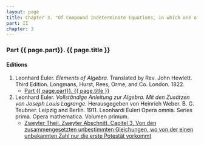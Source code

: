 ```yaml
---
layout: page
title: Chapter 3. "Of Compound Indeterminate Equations, in which one of the Unknown Quantities does not exceed the First Degree."
part: II
chapter: 3
---
```


### Part {{ page.part}}. {{ page.title }}


#### Editions

1. Leonhard Euler. *Elements of Algebra*. Translated by Rev. John Hewlett. Third Edition. Longmans, Hurst, Rees, Orme, and Co. London. 1822.
    - [Part {{ page.part}}. {{ page.title }}](/assets/euler/en/pt-II-3.pdf)
2. Leonhard Euler. *Vollständige Anleitung zur Algebra. Mit den Zusätzen von Joseph Louis Lagrange.* Herausgegeben von Heinrich Weber. B. G. Teubner. Leipzig and Berlin. 1911. Leonhardi Euleri Opera omnia. Series prima. Opera mathematica. Volumen primum.
    - [Zweyter Theil. Zweyter Abschnitt. Capitel 3. Von den zusammengesetzten unbestimmten Gleichungen, wo von der einen unbekannten Zahl nur die erste Potestät vorkommt](/assets/euler/de/II-II-3.pdf)